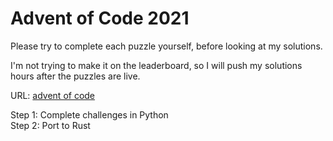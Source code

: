 # Advent of Code 2021

Please try to complete each puzzle yourself, before looking at my solutions.

I'm not trying to make it on the leaderboard, so I will push my solutions hours after the puzzles are live.

URL: [advent of code](https://adventofcode.com/)

Step 1: Complete challenges in Python  
Step 2: Port to Rust  
